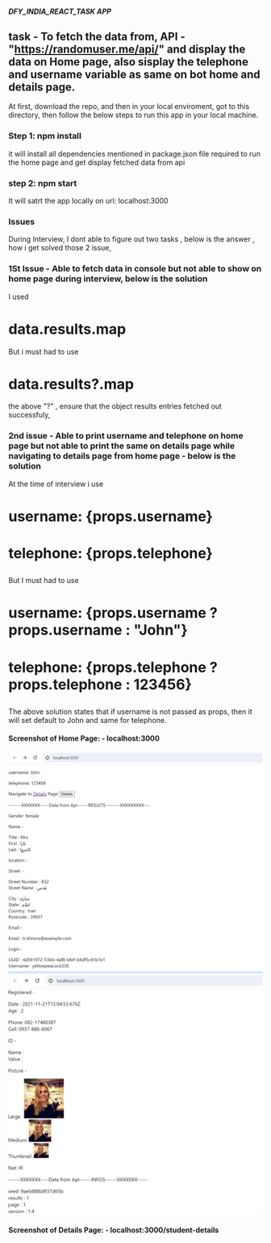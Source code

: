 ##### DFY_INDIA_REACT_TASK APP

## task - To fetch the data from, API - "https://randomuser.me/api/"  and display the data on Home page, also sisplay the telephone and username variable as same on bot home and details page.

At first, download the repo, and then in your local enviroment, got to this directory, then follow the below steps to run this app in your local machine.

### Step 1: npm install
it will install all dependencies mentioned in package.json file required to run the home page and get display fetched data from api

### step 2: npm start
It will satrt the app locally on url: localhost:3000 

### Issues

During Interview, I dont able to figure out two tasks , below is the answer , how i get solved those 2 issue,

### 1St Issue - Able to fetch data in console but not able to show on home page during interview, below is the solution

I used 

# data.results.map

But i must had to use 

# data.results?.map

the above "?" , ensure that the object results entries fetched out successfuly,

### 2nd issue - Able to print username and telephone on home page but not able to print the same on details page while navigating to details page from home page - below is the solution

At the time of interview i use 

# <p> username: {props.username}  </p>
# <p> telephone: {props.telephone}</p>

But I must had to use 

# <p> username: {props.username ? props.username : "John"}  </p>
# <p> telephone: {props.telephone ? props.telephone : 123456}</p>

The above solution states that if username is not passed as props, then it will set default to John and same for telephone.


#### Screenshot of Home Page: - localhost:3000

![alt text](image.png)
![alt text](image-1.png)


#### Screenshot of Details Page: - localhost:3000/student-details